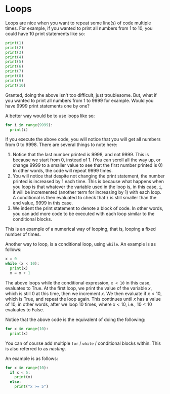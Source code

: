 # Loops

Loops are nice when you want to repeat some line(s) of code multiple times. For example, if you wanted to print all numbers from 1 to 10, you could have 10 print statements like so:

```py
print(1)
print(2)
print(3)
print(4)
print(5)
print(6)
print(7)
print(8)
print(9)
print(10)
```

Granted, doing the above isn't too difficult, just troublesome. But, what if you wanted to print all numbers from 1 to 9999 for example. Would you have 9999 print statements one by one? 

A better way would be to use loops like so:

```py
for i in range(9999):
  print(i)
```

If you execute the above code, you will notice that you will get all numbers from 0 to 9998. There are several things to note here:
1. Notice that the last number printed is $9998$, and not $9999$. This is because we start from $0$, instead of $1$. (You can scroll all the way up, or change $9999$ to a smaller value to see that the first number printed is $0$)
  In other words, the code will repeat $9999$ times. 
2. You will notice that despite not changing the print statement, the number printed is increased by 1 each time.
  This is because what happens when you loop is that whatever the variable used in the loop is, in this case, `i`, it will be incremented (another term for increasing by 1) with each loop. A conditional is then evaluated to check that `i` is still smaller than the end value, $9999$ in this case.
3. We indent the print statement to denote a block of code. In other words, you can add more code to be executed with each loop similar to the conditional blocks.

This is an example of a numerical way of looping, that is, looping a fixed number of times.

Another way to loop, is a conditional loop, using `while`. An example is as follows:

```py
x = 0
while (x < 10):
  print(x)
  x = x + 1
```

The above loops while the conditional expression, `x < 10` in this case, evaluates to True. 
At the first loop, we print the value of the variable $x$, which is still $0$ at this time, then we increment $x$. 
We then evaluate if $x < 10$, which is True, and repeat the loop again.
This continues until $x$ has a value of $10$, in other words, after we loop 10 times, where $x < 10$, i.e., $10 < 10$ evaluates to False.

Notice that the above code is the equivalent of doing the following:

```py
for x in range(10):
  print(x)
```

You can of course add multiple `for` / `while` / conditional blocks within. This is also referred to as *nesting*.

An example is as follows:

```py
for x in range(10):
  if x < 5:
    print(x)
  else:
    print("x >= 5")
```
